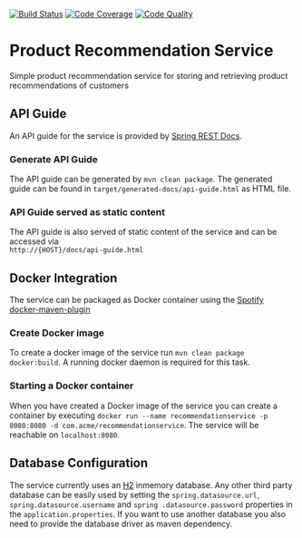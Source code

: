 [![Build Status](https://travis-ci.org/cod3hulk/recommendationservice.svg?branch=master)](https://travis-ci.org/cod3hulk/recommendationservice)
[![Code Coverage](https://codecov.io/gh/cod3hulk/recommendationservice/branch/master/graph/badge.svg)](https://codecov.io/gh/cod3hulk/recommendationservice)
[![Code Quality](https://codebeat.co/badges/91565840-a808-44f5-87c8-93e97fb46216)](https://codebeat.co/projects/github-com-cod3hulk-recommendationservice-master)
# Product Recommendation Service
Simple product recommendation service for storing and retrieving product recommendations of customers

## API Guide
An API guide for the service is provided by [Spring REST Docs](https://projects.spring.io/spring-restdocs/). 

### Generate API Guide
The API guide can be generated by `mvn clean package`. The generated guide can be found in 
`target/generated-docs/api-guide.html` as HTML file.

### API Guide served as static content
The API guide is also served of static content of the service and can be accessed via  
`http://{HOST}/docs/api-guide.html`

## Docker Integration
The service can be packaged as Docker container using the [Spotify docker-maven-plugin](https://github.com/spotify/docker-maven-plugin) 

### Create Docker image
To create a docker image of the service run `mvn clean package docker:build`. A running docker daemon is required for
this task.

### Starting a Docker container
When you have created a Docker image of the service you can create a container by executing
`docker run --name recommendationservice -p 8080:8080 -d com.acme/recommendationservice`. The service will be reachable
on `localhost:8080`.

## Database Configuration
The service currently uses an [H2](http://www.h2database.com/html/main.html) inmemory database. Any other third party 
database can be easily used by setting the `spring.datasource.url`, `spring.datasource.username` and `spring
.datasource.password` properties in the `application.properties`. If you want to use another database you also need to
provide the database driver as maven dependency. 
